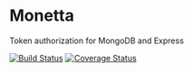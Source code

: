 # Monetta

Token authorization for MongoDB and Express

[![Build Status](https://travis-ci.org/glepur/Monetta.svg?branch=master)](https://travis-ci.org/glepur/Monetta)
[![Coverage Status](https://coveralls.io/repos/github/glepur/Monetta/badge.svg?branch=master)](https://coveralls.io/github/glepur/Monetta?branch=master)
